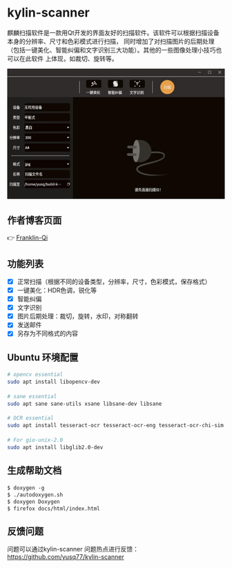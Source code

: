 # kylin-scanner
麒麟扫描软件是一款用Qt开发的界面友好的扫描软件。该软件可以根据扫描设备本身的分辨率、尺寸和色彩模式进行扫描，
同时增加了对扫描图片的后期处理（包括一键美化、智能纠偏和文字识别三大功能）。其他的一些图像处理小技巧也可以在此软件
上体现，如裁切、旋转等。

![Main Picture](docs/scan.jpg)

## 作者博客页面
:point_right:  [Franklin-Qi](https://Franklin-Qi.github.io/)

## 功能列表
- [x] 正常扫描（根据不同的设备类型，分辨率，尺寸，色彩模式，保存格式）
- [x] 一键美化：HDR色调，锐化等
- [x] 智能纠偏
- [x] 文字识别
- [x] 图片后期处理：裁切，旋转，水印，对称翻转
- [x] 发送邮件
- [x] 另存为不同格式的内容

## Ubuntu 环境配置
``` bash
# opencv essential
sudo apt install libopencv-dev

# sane essential
sudo apt sane sane-utils xsane libsane-dev libsane

# OCR essential
sudo apt install tesseract-ocr tesseract-ocr-eng tesseract-ocr-chi-sim libleptonica-dev libtesseract-dev

# For gio-unix-2.0
sudo apt install libglib2.0-dev
```

## 生成帮助文档
```
$ doxygen -g
$ ./autodoxygen.sh
$ doxygen Doxygen
$ firefox docs/html/index.html
```

## 反馈问题
问题可以通过kylin-scanner 问题热点进行反馈：https://github.com/yusq77/kylin-scanner

